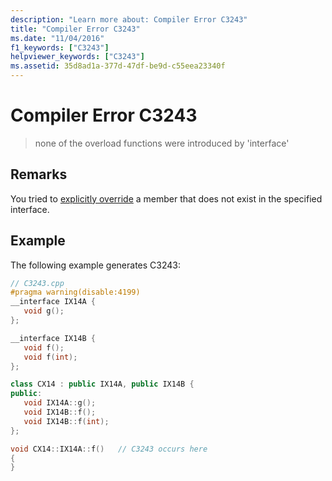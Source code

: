 ```yaml
---
description: "Learn more about: Compiler Error C3243"
title: "Compiler Error C3243"
ms.date: "11/04/2016"
f1_keywords: ["C3243"]
helpviewer_keywords: ["C3243"]
ms.assetid: 35d8ad1a-377d-47df-be9d-c55eea23340f
---
```

# Compiler Error C3243

> none of the overload functions were introduced by 'interface'

## Remarks

You tried to [explicitly override](../../cpp/explicit-overrides-cpp.md) a member that does not exist in the specified interface.

## Example

The following example generates C3243:

```cpp
// C3243.cpp
#pragma warning(disable:4199)
__interface IX14A {
   void g();
};

__interface IX14B {
   void f();
   void f(int);
};

class CX14 : public IX14A, public IX14B {
public:
   void IX14A::g();
   void IX14B::f();
   void IX14B::f(int);
};

void CX14::IX14A::f()   // C3243 occurs here
{
}
```

